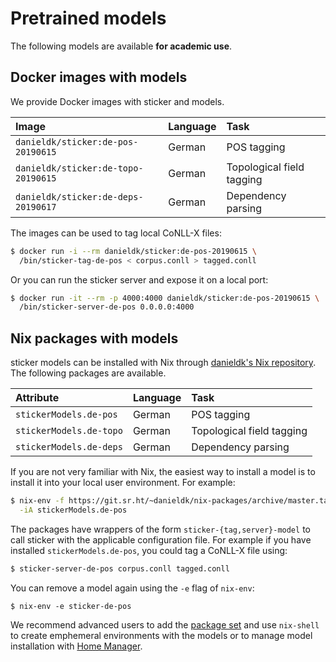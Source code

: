 # Pretrained models

The following models are available **for academic use**.

## Docker images with models

We provide Docker images with sticker and models.

| Image                               | Language | Task                      |
|:------------------------------------|:---------|:--------------------------|
| `danieldk/sticker:de-pos-20190615`  | German   | POS tagging               |
| `danieldk/sticker:de-topo-20190615` | German   | Topological field tagging |
| `danieldk/sticker:de-deps-20190617` | German   | Dependency parsing        |

The images can be used to tag local CoNLL-X files:

~~~bash
$ docker run -i --rm danieldk/sticker:de-pos-20190615 \
  /bin/sticker-tag-de-pos < corpus.conll > tagged.conll
~~~

Or you can run the sticker server and expose it on a
local port:

~~~bash
$ docker run -it --rm -p 4000:4000 danieldk/sticker:de-pos-20190615 \
  /bin/sticker-server-de-pos 0.0.0.0:4000
~~~

## Nix packages with models

sticker models can be installed with Nix through [danieldk's Nix
repository](https://git.sr.ht/~danieldk/nix-packages). The following
packages are available.

| Attribute               | Language | Task                      |
|:------------------------|:---------|:--------------------------|
| `stickerModels.de-pos`  | German   | POS tagging               |
| `stickerModels.de-topo` | German   | Topological field tagging |
| `stickerModels.de-deps` | German   | Dependency parsing        |

If you are not very familiar with Nix, the easiest way to install a
model is to install it into your local user environment. For example:

~~~bash
$ nix-env -f https://git.sr.ht/~danieldk/nix-packages/archive/master.tar.gz \
  -iA stickerModels.de-pos
~~~

The packages have wrappers of the form `sticker-{tag,server}-model`
to call sticker with the applicable configuration file. For example
if you have installed `stickerModels.de-pos`, you could tag a CoNLL-X
file using:

~~~bash
$ sticker-server-de-pos corpus.conll tagged.conll
~~~

You can remove a model again using the `-e` flag of `nix-env`:

~~~
$ nix-env -e sticker-de-pos
~~~

We recommend advanced users to add the [package
set](https://git.sr.ht/~danieldk/nix-packages) and use `nix-shell` to
create emphemeral environments with the models or to manage model
installation with [Home
Manager](https://github.com/rycee/home-manager).
